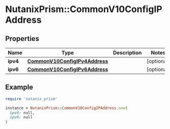 # NutanixPrism::CommonV10ConfigIPAddress

## Properties

| Name | Type | Description | Notes |
| ---- | ---- | ----------- | ----- |
| **ipv4** | [**CommonV10ConfigIPv4Address**](CommonV10ConfigIPv4Address.md) |  | [optional] |
| **ipv6** | [**CommonV10ConfigIPv6Address**](CommonV10ConfigIPv6Address.md) |  | [optional] |

## Example

```ruby
require 'nutanix_prism'

instance = NutanixPrism::CommonV10ConfigIPAddress.new(
  ipv4: null,
  ipv6: null
)
```

